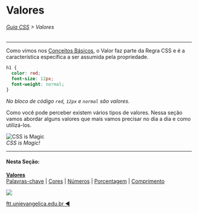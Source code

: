 # Valores
###### [Guia CSS](../README.md) > Valores
---

Como vimos nos [Conceitos Básicos](../conceitos-basicos/conceitos-basicos.md), o Valor faz parte da Regra CSS e é a característica específica a ser assumida pela propriedade. 

```css
h1 {
  color: red;
  font-size: 12px;
  font-weight: normal;
}
```
*No bloco de código `red`, `12px` e `normal` são valores.*

Como você pode perceber existem vários tipos de valores. Nessa seção vamos abordar alguns valores que mais vamos precisar no dia a dia e como utilizá-los.

![CSS is Magic](https://media1.tenor.com/images/769299a88f112de04b048cafc5eb9871/tenor.gif)  
*CSS is Magic!*

---
#### Nesta Seção:
[**Valores**](./valores.md)  
[Palavras-chave](./palavras-chave.md) | [Cores](./cores.md) | [Números](./numeros.md) | [Porcentagem](./porcentagem.md) | [Comprimento](./comprimento.md) 

[<img src="../assets/guia-css-linha-horizontal.jpg">](../README.md)

[ftt.unievangelica.edu.br :arrow_backward:](http://ftt.unievangelica.edu.br) 